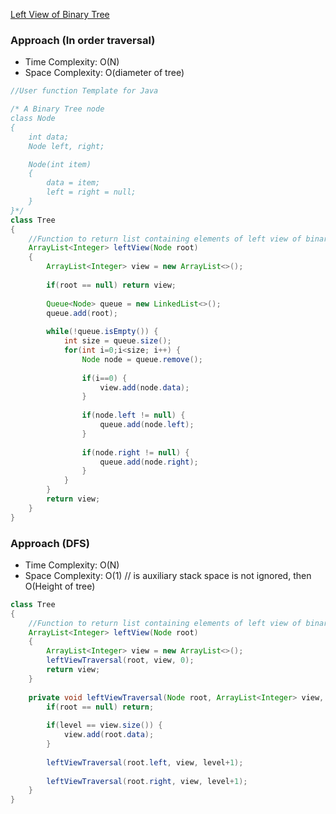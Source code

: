 [Left View of Binary Tree](https://practice.geeksforgeeks.org/problems/left-view-of-binary-tree/1#)

### Approach (In order traversal)

- Time Complexity: O(N)
- Space Complexity: O(diameter of tree)

```java
//User function Template for Java

/* A Binary Tree node
class Node
{
    int data;
    Node left, right;

    Node(int item)
    {
        data = item;
        left = right = null;
    }
}*/
class Tree
{
    //Function to return list containing elements of left view of binary tree.
    ArrayList<Integer> leftView(Node root)
    {
        ArrayList<Integer> view = new ArrayList<>();
        
        if(root == null) return view;
        
        Queue<Node> queue = new LinkedList<>();
        queue.add(root);
        
        while(!queue.isEmpty()) {
            int size = queue.size();
            for(int i=0;i<size; i++) {
                Node node = queue.remove();
                
                if(i==0) {
                    view.add(node.data);
                }
                
                if(node.left != null) {
                    queue.add(node.left);
                }
                
                if(node.right != null) {
                    queue.add(node.right);
                }
            }
        }
        return view;
    }
}
```

### Approach (DFS)

- Time Complexity: O(N)
- Space Complexity: O(1) // is auxiliary stack space is not ignored, then O(Height of tree)

```java
class Tree
{
    //Function to return list containing elements of left view of binary tree.
    ArrayList<Integer> leftView(Node root)
    {
        ArrayList<Integer> view = new ArrayList<>();
        leftViewTraversal(root, view, 0);
        return view;
    }
    
    private void leftViewTraversal(Node root, ArrayList<Integer> view, int level) {
        if(root == null) return;
        
        if(level == view.size()) {
            view.add(root.data);
        }
        
        leftViewTraversal(root.left, view, level+1);
        
        leftViewTraversal(root.right, view, level+1);   
    }    
}
```